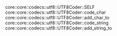 core::core::codecs::utf8::UTF8Coder::SELF
core::core::codecs::utf8::UTF8Coder::code_char
core::core::codecs::utf8::UTF8Coder::add_char_to
core::core::codecs::utf8::UTF8Coder::code_string
core::core::codecs::utf8::UTF8Coder::add_string_to